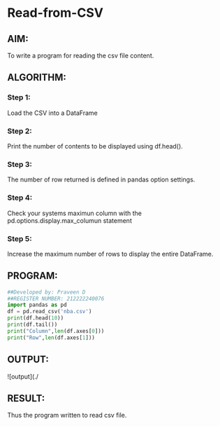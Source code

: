 # Read-from-CSV

## AIM:
To write a program for reading the csv file content.

## ALGORITHM:

### Step 1:
Load the CSV into a DataFrame

### Step 2:
Print the number of contents to be displayed using df.head().

### Step 3:
The number of row returned is defined in pandas option settings.

### Step 4:
Check your systems maximun column with the pd.options.display.max_columun statement

### Step 5:
Increase the maximum number of rows to display the entire DataFrame.


## PROGRAM:
```python
##Developed by: Praveen D
##REGISTER NUMBER: 212222240076
import pandas as pd
df = pd.read_csv('nba.csv')
print(df.head(10))
print(df.tail())
print("Column",len(df.axes[0]))
print("Row",len(df.axes[1]))
```

## OUTPUT:
![output](./

## RESULT:
Thus the program written to read csv file.
